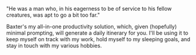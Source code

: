 "He was a man who, in his eagerness to be of service to his fellow creatures, was apt to go a bit too far."

Baxter's my all-in-one productivity solution, which, given (hopefully) minimal prompting, will generate a daily itinerary for you. I'll be using it to keep myself on track with my work, hold myself to my sleeping goals, and stay in touch with my various hobbies.
